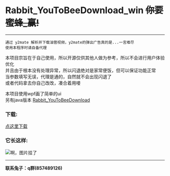 # Rabbit_YouToBeeDownload_win ~~你要蜜蜂_赢!~~
-----
    通过 y2mate 解析并下载油管视频，y2mate的弹出广告真的是...一言难尽
    使用本程序时请自备代理

本项目宗旨在于自己使用，所以开源仅供其他人做为参考，所以不会进行用户体验优化           
并且由于根本没有处理异常，所以闪退绝对是家常便饭，但可以保证功能正常      
当参数填写无误，代理是通的，自然就不会出现闪退了        
或者代码拿去你自己改改，凑合着用喽

本项目使用wpf画了简单的ui     
另有java版本 [Rabbit_YouToBeeDownload](https://github.com/MikuNyanya/Rabbit_YouToBeeDownload)

### 下载:
[点这里下载](https://github.com/MikuNyanya/Rabbit_YouToBeeDownload_win/releases/tag/v0.1)

### 它长这样:
![啊，图片挂了](https://github.com/MikuNyanya/Rabbit_YouToBeeDownload_win/blob/master/Rabbit_YouToBeeDownload/202405180001.png)

-----
__联系兔子：q群(857489126)__
